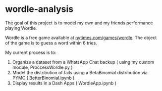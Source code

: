 # wordle-analysis

The goal of this project is to model my own and my friends performance playing Wordle. 

Wordle is a free game available at [nytimes.com/games/wordle](https://www.nytimes.com/games/wordle/index.html).
The object of the game is to guess a word within 6 tries.

My current process is to: 

1. Organize a dataset from a WhatsApp Chat backup ( using my custom module, ProccessWordle.py )
2. Model the distribution of fails using a BetaBinomial distribution via PYMC ( BetterBinomial.ipynb )
3. Display results in a Dash Apps ( WordleApp.ipynb )
